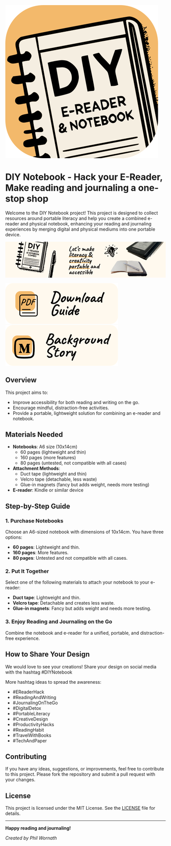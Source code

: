 
![DIY Notebook Logo](logo.svg)

# DIY Notebook - Hack your E-Reader, Make reading and journaling a one-stop shop

Welcome to the DIY Notebook project! This project is designed to collect resources around portable literacy and help you create a combined e-reader and physical notebook, enhancing your reading and journaling experiences by merging digital and physical mediums into one portable device.

![Banner](assets/Banner.png)

<!-- Download guide as PDF: [DIY Notebook Guide](2024_DIYNotebook.pdf) -->
[![image](assets/ButtonDownload.svg)](2024_DIYNotebook.pdf)
[![image](assets/ButtonMedium.svg)](https://medium.com/@philwornath/diy-hack-the-minimum-viable-note-book-14af3ddf46d7)



## Overview

This project aims to:

- Improve accessibility for both reading and writing on the go.
- Encourage mindful, distraction-free activities.
- Provide a portable, lightweight solution for combining an e-reader and notebook.

## Materials Needed

- **Notebooks**: A6 size (10x14cm)
  - 60 pages (lightweight and thin)
  - 160 pages (more features)
  - 80 pages (untested, not compatible with all cases)
- **Attachment Methods**:
  - Duct tape (lightweight and thin)
  - Velcro tape (detachable, less waste)
  - Glue-in magnets (fancy but adds weight, needs more testing)
- **E-reader**: Kindle or similar device

## Step-by-Step Guide

### 1. Purchase Notebooks

Choose an A6-sized notebook with dimensions of 10x14cm. You have three options:
- **60 pages**: Lightweight and thin.
- **160 pages**: More features.
- **80 pages**: Untested and not compatible with all cases.

### 2. Put It Together

Select one of the following materials to attach your notebook to your e-reader:
- **Duct tape**: Lightweight and thin.
- **Velcro tape**: Detachable and creates less waste.
- **Glue-in magnets**: Fancy but adds weight and needs more testing.

### 3. Enjoy Reading and Journaling on the Go

Combine the notebook and e-reader for a unified, portable, and distraction-free experience.

## How to Share Your Design

We would love to see your creations! Share your design on social media with the hashtag #DIYNotebook

More hashtag ideas to spread the awareness:
- #EReaderHack
- #ReadingAndWriting
- #JournalingOnTheGo
- #DigitalDetox
- #PortableLiteracy
- #CreativeDesign
- #ProductivityHacks
- #ReadingHabit
- #TravelWithBooks
- #TechAndPaper

## Contributing

If you have any ideas, suggestions, or improvements, feel free to contribute to this project. Please fork the repository and submit a pull request with your changes.

## License

This project is licensed under the MIT License. See the [LICENSE](LICENSE) file for details.

---

**Happy reading and journaling!**

*Created by Phil Wornath*
